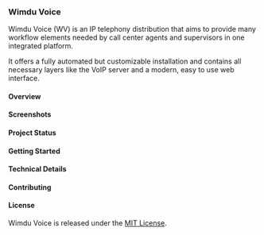 ### Wimdu Voice

Wimdu Voice (WV) is an IP telephony distribution that aims to provide many workflow elements needed by call center agents and supervisors in one integrated platform.

It offers a fully automated but customizable installation and contains all necessary layers like the VoIP server and a modern, easy to use web interface.

#### Overview

#### Screenshots

#### Project Status

#### Getting Started

#### Technical Details

#### Contributing

#### License

Wimdu Voice is released under the [MIT License](LICENSE).
